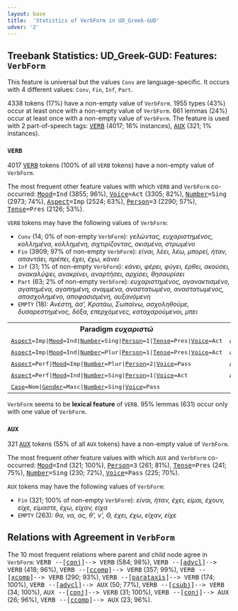 ```yaml
---
layout: base
title:  'Statistics of VerbForm in UD_Greek-GUD'
udver: '2'
---
```


## Treebank Statistics: UD_Greek-GUD: Features: `VerbForm`

This feature is universal but the values `Conv` are language-specific.
It occurs with 4 different values: `Conv`, `Fin`, `Inf`, `Part`.

4338 tokens (17%) have a non-empty value of `VerbForm`.
1955 types (43%) occur at least once with a non-empty value of `VerbForm`.
661 lemmas (24%) occur at least once with a non-empty value of `VerbForm`.
The feature is used with 2 part-of-speech tags: <tt><a href="el_gud-pos-VERB.html">VERB</a></tt> (4017; 16% instances), <tt><a href="el_gud-pos-AUX.html">AUX</a></tt> (321; 1% instances).

### `VERB`

4017 <tt><a href="el_gud-pos-VERB.html">VERB</a></tt> tokens (100% of all `VERB` tokens) have a non-empty value of `VerbForm`.

The most frequent other feature values with which `VERB` and `VerbForm` co-occurred: <tt><a href="el_gud-feat-Mood.html">Mood</a></tt><tt>=Ind</tt> (3855; 96%), <tt><a href="el_gud-feat-Voice.html">Voice</a></tt><tt>=Act</tt> (3305; 82%), <tt><a href="el_gud-feat-Number.html">Number</a></tt><tt>=Sing</tt> (2973; 74%), <tt><a href="el_gud-feat-Aspect.html">Aspect</a></tt><tt>=Imp</tt> (2524; 63%), <tt><a href="el_gud-feat-Person.html">Person</a></tt><tt>=3</tt> (2290; 57%), <tt><a href="el_gud-feat-Tense.html">Tense</a></tt><tt>=Pres</tt> (2126; 53%).

`VERB` tokens may have the following values of `VerbForm`:

* `Conv` (14; 0% of non-empty `VerbForm`): <em>γελώντας, ευχαριστημένος, κολλημένα, κολλημένη, σιχτιρίζοντας, σκισμένο, στρωμένο</em>
* `Fin` (3909; 97% of non-empty `VerbForm`): <em>είναι, λέει, λέω, μπορεί, ήταν, απαντάει, πρέπει, έχει, έχω, κάνει</em>
* `Inf` (31; 1% of non-empty `VerbForm`): <em>κάνει, φέρει, φύγει, έρθει, ακούσει, ανακαλύψει, ανακρίνει, αναρτήσει, αρχίσει, θησαυρίσει</em>
* `Part` (63; 2% of non-empty `VerbForm`): <em>ευχαριστημένος, αγανακτισμένο, αγαπημένα, αγαπημένη, αναμμένα, αναστατωμένο, αναστατωμένος, απασχολημένο, αποφασισμένη, αυξανόμενη</em>
* `EMPTY` (18): <em>Ανέστη, άσ', Κρατάω, Σωπαίνω, ασχοληθούμε, δυσαρεστημένος, δόξα, επερχόμενες, καταχαρούμενοι, μπει</em>

<table>
  <tr><th>Paradigm <i>ευχαριστώ</i></th><th><tt>Fin</tt></th><th><tt>Part</tt></th><th><tt>Conv</tt></th></tr>
  <tr><td><tt><tt><a href="el_gud-feat-Aspect.html">Aspect</a></tt><tt>=Imp</tt>|<tt><a href="el_gud-feat-Mood.html">Mood</a></tt><tt>=Ind</tt>|<tt><a href="el_gud-feat-Number.html">Number</a></tt><tt>=Sing</tt>|<tt><a href="el_gud-feat-Person.html">Person</a></tt><tt>=1</tt>|<tt><a href="el_gud-feat-Tense.html">Tense</a></tt><tt>=Pres</tt>|<tt><a href="el_gud-feat-Voice.html">Voice</a></tt><tt>=Act</tt></tt></td><td><em>ευχαριστώ</em></td><td></td><td></td></tr>
  <tr><td><tt><tt><a href="el_gud-feat-Aspect.html">Aspect</a></tt><tt>=Imp</tt>|<tt><a href="el_gud-feat-Mood.html">Mood</a></tt><tt>=Ind</tt>|<tt><a href="el_gud-feat-Number.html">Number</a></tt><tt>=Plur</tt>|<tt><a href="el_gud-feat-Person.html">Person</a></tt><tt>=1</tt>|<tt><a href="el_gud-feat-Tense.html">Tense</a></tt><tt>=Pres</tt>|<tt><a href="el_gud-feat-Voice.html">Voice</a></tt><tt>=Act</tt></tt></td><td><em>ευχαριστούμε</em></td><td></td><td></td></tr>
  <tr><td><tt><tt><a href="el_gud-feat-Aspect.html">Aspect</a></tt><tt>=Perf</tt>|<tt><a href="el_gud-feat-Mood.html">Mood</a></tt><tt>=Imp</tt>|<tt><a href="el_gud-feat-Number.html">Number</a></tt><tt>=Plur</tt>|<tt><a href="el_gud-feat-Person.html">Person</a></tt><tt>=2</tt>|<tt><a href="el_gud-feat-Voice.html">Voice</a></tt><tt>=Pass</tt></tt></td><td><em>ευχαριστείτε</em></td><td></td><td></td></tr>
  <tr><td><tt><tt><a href="el_gud-feat-Aspect.html">Aspect</a></tt><tt>=Perf</tt>|<tt><a href="el_gud-feat-Mood.html">Mood</a></tt><tt>=Ind</tt>|<tt><a href="el_gud-feat-Number.html">Number</a></tt><tt>=Sing</tt>|<tt><a href="el_gud-feat-Person.html">Person</a></tt><tt>=1</tt>|<tt><a href="el_gud-feat-Voice.html">Voice</a></tt><tt>=Act</tt></tt></td><td><em>ευχαριστήσω</em></td><td></td><td></td></tr>
  <tr><td><tt><tt><a href="el_gud-feat-Case.html">Case</a></tt><tt>=Nom</tt>|<tt><a href="el_gud-feat-Gender.html">Gender</a></tt><tt>=Masc</tt>|<tt><a href="el_gud-feat-Number.html">Number</a></tt><tt>=Sing</tt>|<tt><a href="el_gud-feat-Voice.html">Voice</a></tt><tt>=Pass</tt></tt></td><td></td><td><em>ευχαριστημένος</em></td><td><em>ευχαριστημένος</em></td></tr>
</table>

`VerbForm` seems to be **lexical feature** of `VERB`. 95% lemmas (631) occur only with one value of `VerbForm`.

### `AUX`

321 <tt><a href="el_gud-pos-AUX.html">AUX</a></tt> tokens (55% of all `AUX` tokens) have a non-empty value of `VerbForm`.

The most frequent other feature values with which `AUX` and `VerbForm` co-occurred: <tt><a href="el_gud-feat-Mood.html">Mood</a></tt><tt>=Ind</tt> (321; 100%), <tt><a href="el_gud-feat-Person.html">Person</a></tt><tt>=3</tt> (261; 81%), <tt><a href="el_gud-feat-Tense.html">Tense</a></tt><tt>=Pres</tt> (241; 75%), <tt><a href="el_gud-feat-Number.html">Number</a></tt><tt>=Sing</tt> (230; 72%), <tt><a href="el_gud-feat-Voice.html">Voice</a></tt><tt>=Pass</tt> (225; 70%).

`AUX` tokens may have the following values of `VerbForm`:

* `Fin` (321; 100% of non-empty `VerbForm`): <em>είναι, ήταν, έχει, είμαι, έχουν, είχε, είμαστε, έχω, είχαν, είχα</em>
* `EMPTY` (263): <em>θα, να, ας, θ', ν', Θ, έχει, έχω, είχαν, είχε</em>

## Relations with Agreement in `VerbForm`

The 10 most frequent relations where parent and child node agree in `VerbForm`:
<tt>VERB --[<tt><a href="el_gud-dep-conj.html">conj</a></tt>]--> VERB</tt> (584; 98%),
<tt>VERB --[<tt><a href="el_gud-dep-advcl.html">advcl</a></tt>]--> VERB</tt> (418; 96%),
<tt>VERB --[<tt><a href="el_gud-dep-ccomp.html">ccomp</a></tt>]--> VERB</tt> (357; 99%),
<tt>VERB --[<tt><a href="el_gud-dep-xcomp.html">xcomp</a></tt>]--> VERB</tt> (290; 93%),
<tt>VERB --[<tt><a href="el_gud-dep-parataxis.html">parataxis</a></tt>]--> VERB</tt> (174; 100%),
<tt>VERB --[<tt><a href="el_gud-dep-advcl.html">advcl</a></tt>]--> AUX</tt> (50; 77%),
<tt>VERB --[<tt><a href="el_gud-dep-csubj.html">csubj</a></tt>]--> VERB</tt> (34; 100%),
<tt>AUX --[<tt><a href="el_gud-dep-conj.html">conj</a></tt>]--> VERB</tt> (31; 100%),
<tt>VERB --[<tt><a href="el_gud-dep-conj.html">conj</a></tt>]--> AUX</tt> (26; 96%),
<tt>VERB --[<tt><a href="el_gud-dep-ccomp.html">ccomp</a></tt>]--> AUX</tt> (23; 96%).


